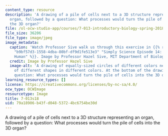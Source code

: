 ```yaml
---
content_type: resource
description: 'A drawing of a pile of cells next to a 3D structure representing an
  organ, followed by a question: What processes would turn the pile of cells into
  the 3D organ?'
file: /ol-ocw-studio-app/courses/7-013-introductory-biology-spring-2018/79a18906b43fd04853724bc6754be30d_7.013-s18.jpg
file_size: 36206
file_type: image/jpeg
image_metadata:
  caption: 'Watch Professor Sive walk us through this exercise in {{% resource_link
    "b9bf57d3-1558-4dba-80bf-df9d1fe513e3" "Simply Science Episode 14: Building a
    Human" %}}. Image by Professor Hazel Sive, MIT Department of Biology.'
  credit: Image by Professor Hazel Sive
  image-alt: 'A drawing of equally-sized circles of different colors next to a group
    of different shapes in different colors. At the bottom of the drawing is the following
    question: What processes would turn the pile of cells into the 3D organ?'
learning_resource_types: []
license: https://creativecommons.org/licenses/by-nc-sa/4.0/
ocw_type: OCWImage
resourcetype: Image
title: 7-013s18
uid: 79a18906-b43f-d048-5372-4bc6754be30d
---
```

A drawing of a pile of cells next to a 3D structure representing an organ, followed by a question: What processes would turn the pile of cells into the 3D organ?